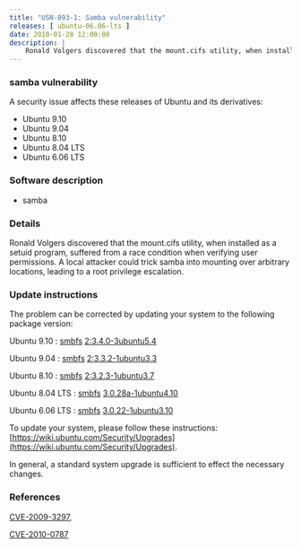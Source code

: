 ```yaml
---
title: "USN-893-1: Samba vulnerability"
releases: [ ubuntu-06.06-lts ]
date: 2010-01-28 12:00:00
description: |
    Ronald Volgers discovered that the mount.cifs utility, when installed as a setuid program, suffered from a race condition when verifying user permissions. A local attacker could trick samba into mounting over arbitrary locations, leading to a root privilege escalation. 
--- 
```

 
### samba vulnerability

A security issue affects these releases of Ubuntu and its derivatives:

* Ubuntu 9.10
* Ubuntu 9.04
* Ubuntu 8.10
* Ubuntu 8.04 LTS
* Ubuntu 6.06 LTS

### Software description

* samba 

### Details

Ronald Volgers discovered that the mount.cifs utility, when installed as a setuid program, suffered from a race condition when verifying user permissions. A local attacker could trick samba into mounting over arbitrary locations, leading to a root privilege escalation. 

### Update instructions

The problem can be corrected by updating your system to the following package version:

Ubuntu 9.10
 : [smbfs](https://launchpad.net/ubuntu/+source/samba) <span> [2:3.4.0-3ubuntu5.4](https://launchpad.net/ubuntu/+source/samba/2:3.4.0-3ubuntu5.4) </span> 

Ubuntu 9.04
 : [smbfs](https://launchpad.net/ubuntu/+source/samba) <span> [2:3.3.2-1ubuntu3.3](https://launchpad.net/ubuntu/+source/samba/2:3.3.2-1ubuntu3.3) </span> 

Ubuntu 8.10
 : [smbfs](https://launchpad.net/ubuntu/+source/samba) <span> [2:3.2.3-1ubuntu3.7](https://launchpad.net/ubuntu/+source/samba/2:3.2.3-1ubuntu3.7) </span> 

Ubuntu 8.04 LTS
 : [smbfs](https://launchpad.net/ubuntu/+source/samba) <span> [3.0.28a-1ubuntu4.10](https://launchpad.net/ubuntu/+source/samba/3.0.28a-1ubuntu4.10) </span> 

Ubuntu 6.06 LTS
 : [smbfs](https://launchpad.net/ubuntu/+source/samba) <span> [3.0.22-1ubuntu3.10](https://launchpad.net/ubuntu/+source/samba/3.0.22-1ubuntu3.10) </span> 

To update your system, please follow these instructions: [https://wiki.ubuntu.com/Security/Upgrades](https://wiki.ubuntu.com/Security/Upgrades).

In general, a standard system upgrade is sufficient to effect the necessary changes. 

### References

 [CVE-2009-3297](http://people.ubuntu.com/~ubuntu-security/cve/CVE-2009-3297), 

 [CVE-2010-0787](http://people.ubuntu.com/~ubuntu-security/cve/CVE-2010-0787)
 
